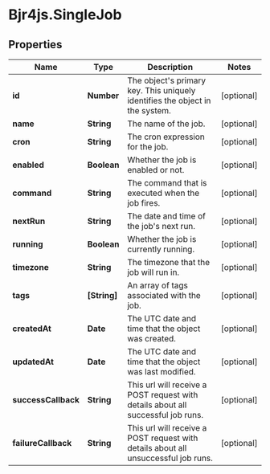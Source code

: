# Bjr4js.SingleJob

## Properties

Name | Type | Description | Notes
------------ | ------------- | ------------- | -------------
**id** | **Number** | The object&#39;s primary key. This uniquely identifies the object in the system. | [optional] 
**name** | **String** | The name of the job. | [optional] 
**cron** | **String** | The cron expression for the job. | [optional] 
**enabled** | **Boolean** | Whether the job is enabled or not. | [optional] 
**command** | **String** | The command that is executed when the job fires. | [optional] 
**nextRun** | **String** | The date and time of the job&#39;s next run. | [optional] 
**running** | **Boolean** | Whether the job is currently running. | [optional] 
**timezone** | **String** | The timezone that the job will run in. | [optional] 
**tags** | **[String]** | An array of tags associated with the job. | [optional] 
**createdAt** | **Date** | The UTC date and time that the object was created. | [optional] 
**updatedAt** | **Date** | The UTC date and time that the object was last modified. | [optional] 
**successCallback** | **String** | This url will receive a POST request with details about all successful job runs. | [optional] 
**failureCallback** | **String** | This url will receive a POST request with details about all unsuccessful job runs. | [optional] 


